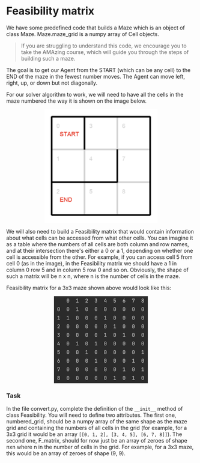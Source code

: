 # Feasibility matrix

We have some predefined code that builds a Maze 
which is an object of class Maze. Maze.maze_grid is a numpy array of Cell objects.

> If you are struggling to understand this code, we encourage you to take the AMAzing course, which will
guide you through the steps of building such a maze.

The goal is to get our Agent from the START (which can be any cell) to the END of the maze in the fewest number moves.
The Agent can move left, right, up, or down but not diagonally.

For our solver algorithm to work, we will need to have all the cells in the 
maze numbered the way it is shown on the image below. 

<img src="maze_example.png" width="300">

We will also need to build a Feasibility matrix that would 
contain information about what cells can be accessed from what other cells. You can imagine it as a table where the numbers of all cells 
are both column and row names, and at their intersection there's either a 0 or a 1, depending on whether one cell is accessible from the other.
For example, if you can access cell 5 from cell 0 (as in the image), in the Feasibility matrix we should have a 1 in column 0 row 5 and in column 5 row 0 and so on.
Obviously, the shape of such a matrix will be n x n, where n is the number of cells in the maze.


Feasibility matrix for a 3x3 maze shown above would look like this:

<img src="feasibility.png" width="250">

### Task
In the file convert.py, complete the definition of the `__init__` method of class Feasibility.
You will need to define two attributes. The first one, numbered_grid, should be a numpy array of the same shape as the maze grid and
containing the numbers of all cells in the grid
(for example, for a 3x3 grid it would be an array `[[0, 1, 2], [3, 4, 5], [6, 7, 8]]`).
The second one, F_matrix, should for now just be an array of zeroes of shape nxn where n in the number of cells in the grid.
For example, for a 3x3 maze, this would be an array of zeroes of shape (9, 9).

<style>
img {
  display: block;
  margin-left: auto;
  margin-right: auto;
}
</style>
